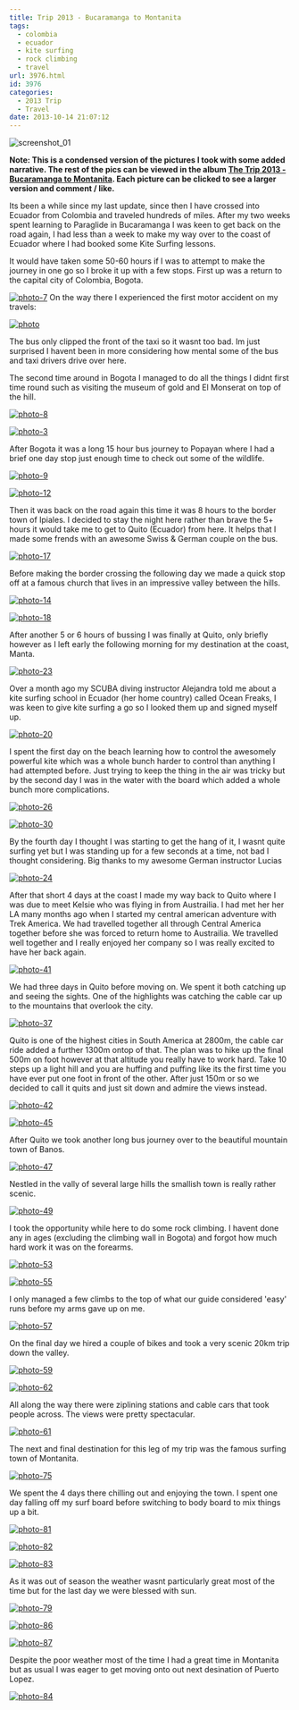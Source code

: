 ```yaml
---
title: Trip 2013 - Bucaramanga to Montanita
tags:
  - colombia
  - ecuador
  - kite surfing
  - rock climbing
  - travel
url: 3976.html
id: 3976
categories:
  - 2013 Trip
  - Travel
date: 2013-10-14 21:07:12
---
```


![screenshot_01](https://mikecann.co.uk/wp-content/uploads/2013/10/screenshot_01.png)

**Note: This is a condensed version of the pictures I took with some added narrative. The rest of the pics can be viewed in the album [The Trip 2013 - Bucaramanga to Montanita](https://www.facebook.com/media/set/?set=a.10151953673181031&type=1&l=3d7354c7cc). Each picture can be clicked to see a larger version and comment / like.**

Its been a while since my last update, since then I have crossed into Ecuador from Colombia and traveled hundreds of miles. After my two weeks spent learning to Paraglide in Bucaramanga I was keen to get back on the road again, I had less than a week to make my way over to the coast of Ecuador where I had booked some Kite Surfing lessons.
<!-- more -->
It would have taken some 50-60 hours if I was to attempt to make the journey in one go so I broke it up with a few stops. First up was a return to the capital city of Colombia, Bogota.

[![photo-7](https://mikecann.co.uk/wp-content/uploads/2013/10/photo-7.jpg)](https://www.facebook.com/photo.php?fbid=10151953647016031&amp;set=a.10151953673181031&amp;type=3&amp;theater)
On the way there I experienced the first motor accident on my travels:

[![photo](https://mikecann.co.uk/wp-content/uploads/2013/10/photo.jpg)](https://www.facebook.com/photo.php?fbid=10151953645596031&amp;set=a.10151953673181031&amp;type=3&amp;theater)

The bus only clipped the front of the taxi so it wasnt too bad. Im just surprised I havent been in more considering how mental some of the bus and taxi drivers drive over here.

The second time around in Bogota I managed to do all the things I didnt first time round such as visiting the museum of gold and El Monserat on top of the hill.

[![photo-8](https://mikecann.co.uk/wp-content/uploads/2013/10/photo-8.jpg)](https://www.facebook.com/photo.php?fbid=10151953646886031&amp;set=a.10151953673181031&amp;type=3&amp;theater)

[![photo-3](https://mikecann.co.uk/wp-content/uploads/2013/10/photo-3.jpg)](https://www.facebook.com/photo.php?fbid=10151953645561031&amp;set=a.10151953673181031&amp;type=3&amp;theater)

After Bogota it was a long 15 hour bus journey to Popayan where I had a brief one day stop just enough time to check out some of the wildlife.

[![photo-9](https://mikecann.co.uk/wp-content/uploads/2013/10/photo-9.jpg)](https://www.facebook.com/photo.php?fbid=10151953648791031&amp;set=a.10151953673181031&amp;type=3&amp;theater)

[![photo-12](https://mikecann.co.uk/wp-content/uploads/2013/10/photo-12.jpg)](https://www.facebook.com/photo.php?fbid=10151953648896031&amp;set=a.10151953673181031&amp;type=3&amp;theater)

Then it was back on the road again this time it was 8 hours to the border town of Ipiales. I decided to stay the night here rather than brave the 5+ hours it would take me to get to Quito (Ecuador) from here. It helps that I made some frends with an awesome Swiss & German couple on the bus.

[![photo-17](https://mikecann.co.uk/wp-content/uploads/2013/10/photo-17.jpg)](https://www.facebook.com/photo.php?fbid=10151953652616031&amp;set=a.10151953673181031&amp;type=3&amp;theater)

Before making the border crossing the following day we made a quick stop off at a famous church that lives in an impressive valley between the hills.

[![photo-14](https://mikecann.co.uk/wp-content/uploads/2013/10/photo-14.jpg)](https://www.facebook.com/photo.php?fbid=10151953650461031&amp;set=a.10151953673181031&amp;type=3&amp;theater)

[![photo-18](https://mikecann.co.uk/wp-content/uploads/2013/10/photo-18.jpg)](https://www.facebook.com/photo.php?fbid=10151953652941031&amp;set=a.10151953673181031&amp;type=3&amp;theater)

After another 5 or 6 hours of bussing I was finally at Quito, only briefly however as I left early the following morning for my destination at the coast, Manta. 

[![photo-23](https://mikecann.co.uk/wp-content/uploads/2013/10/photo-23.jpg)](https://www.facebook.com/photo.php?fbid=10151953654681031&amp;set=a.10151953673181031&amp;type=3&amp;theater)

Over a month ago my SCUBA diving instructor Alejandra told me about a kite surfing school in Ecuador (her home country) called Ocean Freaks, I was keen to give kite surfing a go so I looked them up and signed myself up.

[![photo-20](https://mikecann.co.uk/wp-content/uploads/2013/10/photo-20.jpg)](https://www.facebook.com/photo.php?fbid=10151953653711031&amp;set=a.10151953673181031&amp;type=3&amp;theater)

I spent the first day on the beach learning how to control the awesomely powerful kite which was a whole bunch harder to control than anything I had attempted before. Just trying to keep the thing in the air was tricky but by the second day I was in the water with the board which added a whole bunch more complications.

[![photo-26](https://mikecann.co.uk/wp-content/uploads/2013/10/photo-26.jpg)](https://www.facebook.com/photo.php?fbid=10151953655296031&amp;set=a.10151953673181031&amp;type=3&amp;theater)

[![photo-30](https://mikecann.co.uk/wp-content/uploads/2013/10/photo-30.jpg)](https://www.facebook.com/photo.php?fbid=10151953656026031&amp;set=a.10151953673181031&amp;type=3&amp;theater)

By the fourth day I thought I was starting to get the hang of it, I wasnt quite surfing yet but I was standing up for a few seconds at a time, not bad I thought considering. Big thanks to my awesome German instructor Lucias

[![photo-24](https://mikecann.co.uk/wp-content/uploads/2013/10/photo-24.jpg)](https://www.facebook.com/photo.php?fbid=10151953654971031&amp;set=a.10151953673181031&amp;type=3&amp;theater)

After that short 4 days at the coast I made my way back to Quito where I was due to meet Kelsie who was flying in from Austrailia. I had met her her LA many months ago when I started my central american adventure with Trek America. We had travelled together all through Central America together before she was forced to return home to Austrailia. We travelled well together and I really enjoyed her company so I was really excited to have her back again.

[![photo-41](https://mikecann.co.uk/wp-content/uploads/2013/10/photo-41.jpg)](https://www.facebook.com/photo.php?fbid=10151953657431031&amp;set=a.10151953673181031&amp;type=3&amp;theater)

We had three days in Quito before moving on. We spent it both catching up and seeing the sights. One of the highlights was catching the cable car up to the mountains that overlook the city.

[![photo-37](https://mikecann.co.uk/wp-content/uploads/2013/10/photo-37.jpg)](https://www.facebook.com/photo.php?fbid=10151953657061031&amp;set=a.10151953673181031&amp;type=3&amp;theater)

Quito is one of the highest cities in South America at 2800m, the cable car ride added a further 1300m ontop of that. The plan was to hike up the final 500m on foot however at that altitude you really have to work hard. Take 10 steps up a light hill and you are huffing and puffing like its the first time you have ever put one foot in front of the other. After just 150m or so we decided to call it quits and just sit down and admire the views instead.

[![photo-42](https://mikecann.co.uk/wp-content/uploads/2013/10/photo-42.jpg)](https://www.facebook.com/photo.php?fbid=10151953657481031&amp;set=a.10151953673181031&amp;type=3&amp;theater)

[![photo-45](https://mikecann.co.uk/wp-content/uploads/2013/10/photo-45.jpg)](https://www.facebook.com/photo.php?fbid=10151953657801031&amp;set=a.10151953673181031&amp;type=3&amp;theater)

After Quito we took another long bus journey over to the beautiful mountain town of Banos.

[![photo-47](https://mikecann.co.uk/wp-content/uploads/2013/10/photo-47.jpg)](https://www.facebook.com/photo.php?fbid=10151953658321031&amp;set=a.10151953673181031&amp;type=3&amp;theater)

Nestled in the vally of several large hills the smallish town is really rather scenic. 

[![photo-49](https://mikecann.co.uk/wp-content/uploads/2013/10/photo-49.jpg)](https://www.facebook.com/photo.php?fbid=10151953658551031&amp;set=a.10151953673181031&amp;type=3&amp;theater)

I took the opportunity while here to do some rock climbing. I havent done any in ages (excluding the climbing wall in Bogota) and forgot how much hard work it was on the forearms.

[![photo-53](https://mikecann.co.uk/wp-content/uploads/2013/10/photo-53.jpg)](https://www.facebook.com/photo.php?fbid=10151953659616031&amp;set=a.10151953673181031&amp;type=3&amp;theater)

[![photo-55](https://mikecann.co.uk/wp-content/uploads/2013/10/photo-55.jpg)](https://www.facebook.com/photo.php?fbid=10151953660141031&amp;set=a.10151953673181031&amp;type=3&amp;theater)

I only managed a few climbs to the top of what our guide considered 'easy' runs before my arms gave up on me.

[![photo-57](https://mikecann.co.uk/wp-content/uploads/2013/10/photo-57.jpg)](https://www.facebook.com/photo.php?fbid=10151953660356031&amp;set=a.10151953673181031&amp;type=3&amp;theater)

On the final day we hired a couple of bikes and took a very scenic 20km trip down the valley.

[![photo-59](https://mikecann.co.uk/wp-content/uploads/2013/10/photo-59.jpg)](https://www.facebook.com/photo.php?fbid=10151953660771031&amp;set=a.10151953673181031&amp;type=3&amp;theater)

[![photo-62](https://mikecann.co.uk/wp-content/uploads/2013/10/photo-62.jpg)](https://www.facebook.com/photo.php?fbid=10151953661351031&amp;set=a.10151953673181031&amp;type=3&amp;theater)

All along the way there were ziplining stations and cable cars that took people across. The views were pretty spectacular.

[![photo-61](https://mikecann.co.uk/wp-content/uploads/2013/10/photo-61.jpg)](https://www.facebook.com/photo.php?fbid=10151953661531031&amp;set=a.10151953673181031&amp;type=3&amp;theater)

The next and final destination for this leg of my trip was the famous surfing town of Montanita.

[![photo-75](https://mikecann.co.uk/wp-content/uploads/2013/10/photo-75.jpg)](https://www.facebook.com/photo.php?fbid=10151953663261031&amp;set=a.10151953673181031&amp;type=3&amp;theater)

We spent the 4 days there chilling out and enjoying the town. I spent one day falling off my surf board before switching to body board to mix things up a bit.

[![photo-81](https://mikecann.co.uk/wp-content/uploads/2013/10/photo-81.jpg)](https://www.facebook.com/photo.php?fbid=10151953664021031&amp;set=a.10151953673181031&amp;type=3&amp;theater)

[![photo-82](https://mikecann.co.uk/wp-content/uploads/2013/10/photo-82.jpg)](https://www.facebook.com/photo.php?fbid=10151953664056031&amp;set=a.10151953673181031&amp;type=3&amp;theater)

[![photo-83](https://mikecann.co.uk/wp-content/uploads/2013/10/photo-83.jpg)](https://www.facebook.com/photo.php?fbid=10151953664101031&amp;set=a.10151953673181031&amp;type=3&amp;theater)

As it was out of season the weather wasnt particularly great most of the time but for the last day we were blessed with sun. 

[![photo-79](https://mikecann.co.uk/wp-content/uploads/2013/10/photo-79.jpg)](https://www.facebook.com/photo.php?fbid=10151953663681031&amp;set=a.10151953673181031&amp;type=3&amp;theater)

[![photo-86](https://mikecann.co.uk/wp-content/uploads/2013/10/photo-86.jpg)](https://www.facebook.com/photo.php?fbid=10151953664416031&amp;set=a.10151953673181031&amp;type=3&amp;theater)

[![photo-87](https://mikecann.co.uk/wp-content/uploads/2013/10/photo-87.jpg)](https://www.facebook.com/photo.php?fbid=10151953664751031&amp;set=a.10151953673181031&amp;type=3&amp;theater)

Despite the poor weather most of the time I had a great time in Montanita but as usual I was eager to get moving onto out next desination of Puerto Lopez.

[![photo-84](https://mikecann.co.uk/wp-content/uploads/2013/10/photo-84.jpg)](https://www.facebook.com/photo.php?fbid=10151953664366031&amp;set=a.10151953673181031&amp;type=3&amp;theater)